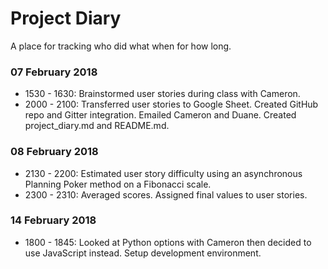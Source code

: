 # Project Diary
A place for tracking who did what when for how long.

### 07 February 2018
* 1530 - 1630: Brainstormed user stories during class with Cameron.
* 2000 - 2100: Transferred user stories to Google Sheet. Created GitHub repo and Gitter integration. Emailed Cameron and Duane. Created project_diary.md and README.md.

### 08 February 2018
* 2130 - 2200: Estimated user story difficulty using an asynchronous Planning Poker method on a Fibonacci scale.
* 2300 - 2310: Averaged scores. Assigned final values to user stories.

### 14 February 2018
* 1800 - 1845: Looked at Python options with Cameron then decided to use JavaScript instead. Setup development environment.